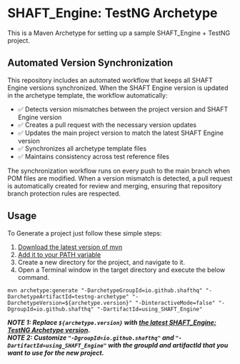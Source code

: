 # SHAFT_Engine: TestNG Archetype

This is a Maven Archetype for setting up a sample SHAFT_Engine + TestNG project.

## Automated Version Synchronization

This repository includes an automated workflow that keeps all SHAFT Engine versions synchronized. When the SHAFT Engine version is updated in the archetype template, the workflow automatically:

- ✅ Detects version mismatches between the project version and SHAFT Engine version
- ✅ Creates a pull request with the necessary version updates
- ✅ Updates the main project version to match the latest SHAFT Engine version  
- ✅ Synchronizes all archetype template files
- ✅ Maintains consistency across test reference files

The synchronization workflow runs on every push to the main branch when POM files are modified. When a version mismatch is detected, a pull request is automatically created for review and merging, ensuring that repository branch protection rules are respected.

## Usage

To Generate a project just follow these simple steps:

1. [Download the latest version of mvn](https://maven.apache.org/download.cgi)
2. [Add it to your PATH variable](https://maven.apache.org/install.html)
3. Create a new directory for the project, and navigate to it.
4. Open a Terminal window in the target directory and execute the below command.
```shell
mvn archetype:generate "-DarchetypeGroupId=io.github.shafthq" "-DarchetypeArtifactId=testng-archetype" "-DarchetypeVersion=${archetype.version}" "-DinteractiveMode=false" "-DgroupId=io.github.shafthq" "-DartifactId=using_SHAFT_Engine"
```
**_NOTE 1: Replace `${archetype.version}` with [the latest SHAFT_Engine: TestNG Archetype version](https://github.com/ShaftHQ/testng-archetype/releases/latest)._**
<br/>**_NOTE 2: Customize `"-DgroupId=io.github.shafthq"` and `"-DartifactId=using_SHAFT_Engine"` with the groupId and artifactId that you want to use for the new project._** 
